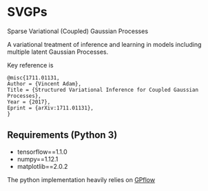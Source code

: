 # SVGPs

Sparse Variational (Coupled) Gaussian Processes 

A variational treatment of inference and learning in models including multiple latent Gaussian Processes.

Key reference is
```
@misc{1711.01131,
Author = {Vincent Adam},
Title = {Structured Variational Inference for Coupled Gaussian Processes},
Year = {2017},
Eprint = {arXiv:1711.01131},
}
```


## Requirements (Python 3)
* tensorflow==1.1.0
* numpy==1.12.1
* matplotlib==2.0.2


The python implementation heavily relies on [GPflow](https://github.com/GPflow/GPflow)


